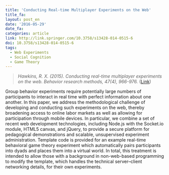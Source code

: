 ```yaml
---
title: 'Conducting Real-time Multiplayer Experiments on the Web'
title_fa:
layout: post_en
date: '2016-05-29'
date_fa:
categories: article
link: http://link.springer.com/10.3758/s13428-014-0515-6
doi: 10.3758/s13428-014-0515-6
tags:
  - Web Experiments
  - Social Cognition
  - Game Theory
---
```


> *Hawkins, R. X. (2015). Conducting real-time multiplayer experiments on the web. Behavior research methods, 47(4), 966-976.* ([Link](http://link.springer.com/10.3758/s13428-014-0515-6))


Group behavior experiments require potentially large numbers of participants to interact in real time with perfect information about one another. In this paper, we address the methodological challenge of developing and conducting such experiments on the web, thereby broadening access to online labor markets as well as allowing for participation through mobile devices. In particular, we combine a set of recent web development technologies, including Node.js with the Socket.io module, HTML5 canvas, and jQuery, to provide a secure platform for pedagogical demonstrations and scalable, unsupervised experiment administration. Template code is provided for an example real-time behavioral game theory experiment which automatically pairs participants into dyads and places them into a virtual world. In total, this treatment is intended to allow those with a background in non-web-based programming to modify the template, which handles the technical server–client networking details, for their own experiments.
